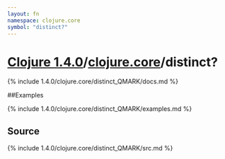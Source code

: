 ```yaml
---
layout: fn
namespace: clojure.core
symbol: "distinct?"
---
```


# [Clojure 1.4.0](../../)/[clojure.core](../)/distinct?

{% include 1.4.0/clojure.core/distinct_QMARK/docs.md %}

##Examples

{% include 1.4.0/clojure.core/distinct_QMARK/examples.md %}
## Source
{% include 1.4.0/clojure.core/distinct_QMARK/src.md %}

